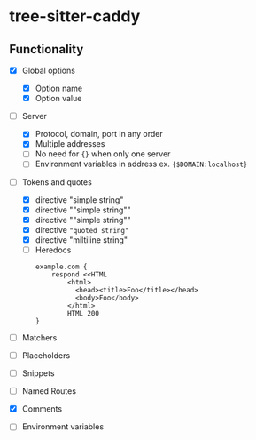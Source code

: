 # tree-sitter-caddy



## Functionality

- [x] Global options
    - [x] Option name
    - [x] Option value
- [ ] Server 
    - [x] Protocol, domain, port in any order 
    - [x] Multiple addresses
    - [ ] No need for `{}` when only one server
    - [ ] Environment variables in address ex. `{$DOMAIN:localhost}`
- [ ] Tokens and quotes
    - [x] directive "simple string"
    - [x] directive "\"simple string\""
    - [x] directive "\"simple string\""
    - [x] directive `"quoted string"`
    - [x] directive "miltiline
        string"
    - [ ] Heredocs
        ```
        example.com {
            respond <<HTML
                <html>
                  <head><title>Foo</title></head>
                  <body>Foo</body>
                </html>
                HTML 200
        }
        ```
- [ ] Matchers
- [ ] Placeholders
- [ ] Snippets
- [ ] Named Routes
- [x] Comments
- [ ] Environment variables

